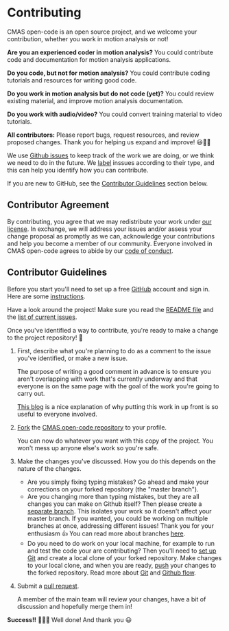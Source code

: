 # Contributing

CMAS open-code is an open source project, and we welcome your contribution, whether you work in motion analysis or not!

**Are you an experienced coder in motion analysis?** 
You could contribute code and documentation for motion analysis applications. 

**Do you code, but not for motion analysis?** 
You could contribute coding tutorials and resources for writing good code. 

**Do you work in motion analysis but do not code (yet)?** 
You could review existing material, and improve motion analysis documentation. 

**Do you work with audio/video?** 
You could convert training material to video tutorials.

**All contributors:** 
Please report bugs, request resources, and review proposed changes. Thank you for helping us expand and improve! :smiley::tada::sparkles:

We use [Github issues](https://guides.github.com/features/issues/) to keep track of the work we are doing, or we think we need to do in the future. We [label](https://github.com/cmasuki/open-code/labels) inssues according to their type, and this can help you identify how you can contribute.

If you are new to GitHub, see the [Contributor Guidelines](#contributor-guidelines) section below.

## Contributor Agreement

By contributing, you agree that we may redistribute your work under [our license](LICENSE.md). In exchange, we will address your issues and/or assess your change proposal as promptly as we can, acknowledge your contributions and help you become a member of our community.
Everyone involved in CMAS open-code agrees to abide by our [code of conduct](CODE_OF_CONDUCT.md).

## Contributor Guidelines

Before you start you'll need to set up a free [GitHub](https://github.com/) account and sign in. Here are some [instructions](https://help.github.com/articles/signing-up-for-a-new-github-account).

Have a look around the project! Make sure you read the [README file](https://github.com/cmasuki/open-code/blob/master/README.md) and the [list of current issues](https://github.com/cmasuki/open-code/issues). 

Once you've identified a way to contribute, you're ready to make a change to the project repository! :tada:

1. First, describe what you're planning to do as a comment to the issue you've identified, or make a new issue.

    The purpose of writing a good comment in advance is to ensure you aren't overlapping with work that's currently underway and that everyone is on the same page with the goal of the work you're going to carry out.
    
    [This blog](https://www.igvita.com/2011/12/19/dont-push-your-pull-requests/) is a nice explanation of why putting this work in up front is so useful to everyone involved.
    
2. [Fork](https://help.github.com/en/articles/fork-a-repo) the [CMAS open-code repository](https://github.com/cmasuki/open-code) to your profile.

    You can now do whatever you want with this copy of the project. You won't mess up anyone else's work so you're safe.

3. Make the changes you've discussed. How you do this depends on the nature of the changes.
    
    * Are you simply fixing typing mistakes? Go ahead and make your corrections on your forked repository (the "master branch").
    * Are you changing more than typing mistakes, but they are all changes you can make on Github itself? Then please create a [separate branch](https://help.github.com/en/articles/creating-and-deleting-branches-within-your-repository). This isolates your work so it doesn't affect your master branch. If you wanted, you could be working on multiple branches at once, addressing different issues! Thank you for your enthusiasm :thumbsup: You can read more about branches [here](https://help.github.com/en/articles/about-branches). 
    * Do you need to do work on your local machine, for example to run and test the code your are contributing? Then you'll need to [set up Git](https://help.github.com/en/articles/set-up-git) and create a local clone of your forked repository. Make changes to your local clone, and when you are ready, [push](https://help.github.com/en/articles/pushing-to-a-remote) your changes to the forked repository. Read more about [Git](https://git-scm.com/) and [Github flow](https://guides.github.com/introduction/flow/).
    
4. Submit a [pull request](https://help.github.com/en/articles/proposing-changes-to-your-work-with-pull-requests).
    
    A member of the main team will review your changes, have a bit of discussion and hopefully merge them in!

**Success!!** :balloon::balloon::balloon: Well done! And thank you :smiley:
